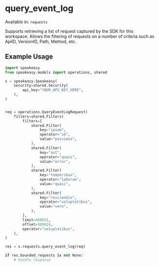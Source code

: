 # query_event_log
Available in: `requests`

Supports retrieving a list of request captured by the SDK for this workspace.
Allows the filtering of requests on a number of criteria such as ApiID, VersionID, Path, Method, etc.

## Example Usage
```python
import speakeasy
from speakeasy.models import operations, shared

s = speakeasy.Speakeasy(
    security=shared.Security(
        api_key="YOUR_API_KEY_HERE",
    ),
)


req = operations.QueryEventLogRequest(
    filters=shared.Filters(
        filters=[
            shared.Filter(
                key="ipsam",
                operator="id",
                value="possimus",
            ),
            shared.Filter(
                key="aut",
                operator="quasi",
                value="error",
            ),
            shared.Filter(
                key="temporibus",
                operator="laborum",
                value="quasi",
            ),
            shared.Filter(
                key="reiciendis",
                operator="voluptatibus",
                value="vero",
            ),
        ],
        limit=468651,
        offset=509624,
        operator="voluptatibus",
    ),
)

res = s.requests.query_event_log(req)

if res.bounded_requests is not None:
    # handle response
```